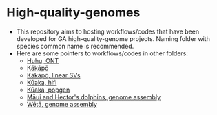 # High-quality-genomes
- This repository aims to hosting workflows/codes that have been developed for GA high-quality-genome projects. Naming folder with species common name is recommended. 
- Here are some pointers to workflows/codes in other folders:
  - [Huhu, ONT](https://github.com/natforsdick/ONT-huhu)
  - [Kākāpō](https://github.com/GenomicsAotearoa/Kakapo)
  - [Kākāpō, linear SVs](https://github.com/janawold1/2023_MER_Special_Issue)
  - [Kūaka, hifi](https://github.com/natforsdick/kuaka-hifi-scripts)
  - [Kūaka, popgen](https://github.com/natforsdick/kuaka-population-genomics)
  - [Māui and Hector's dolphins, genome assembly](https://github.com/sebasalco/GenomeSynteny_HectorsMauiRefGenomes)
  - [Wētā, genome assembly](https://github.com/natforsdick/weta-genome-assembly)
